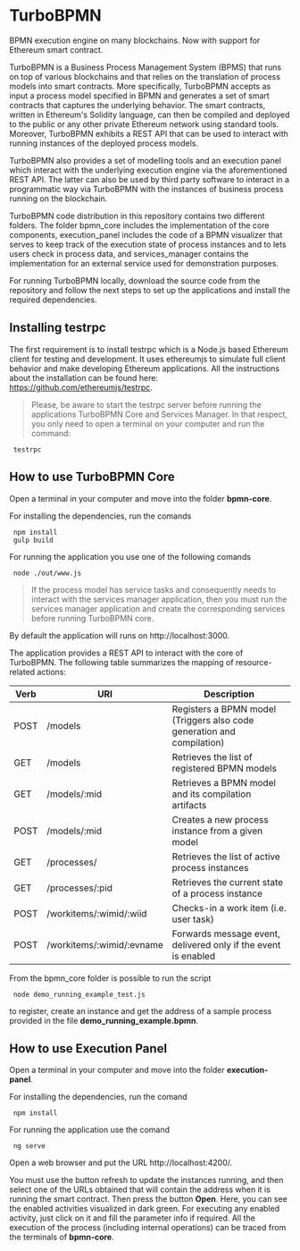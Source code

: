 # TurboBPMN
BPMN execution engine on many blockchains. Now with support for Ethereum smart contract.

TurboBPMN is a Business Process Management System (BPMS) that runs on top of various blockchains and that relies on the translation of process models into smart contracts. More specifically, TurboBPMN accepts as input a process model specified in BPMN and generates a set of smart contracts that captures the underlying behavior. The smart contracts, written in Ethereum's Solidity language, can then be compiled and deployed to the public or any other private Ethereum network using standard tools. Moreover, TurboBPMN exhibits a REST API that can be used to interact with running instances of the deployed process models.

TurboBPMN also provides a set of modelling tools and an execution panel which interact with the underlying execution engine via the aforementioned REST API. The latter can also be used by third party software to interact in a programmatic way via TurboBPMN with the instances of business process running on the blockchain.

TurboBPMN code distribution in this repository contains two different folders.
The folder bpmn_core includes the implementation of the core components, execution_panel includes the code of a BPMN visualizer that serves to keep track of the execution state of process instances and to lets users check in process data, and services_manager contains the implementation for an external service used for demonstration purposes.

For running TurboBPMN locally, download the source code from the repository and follow the next steps to set up the applications and install the required dependencies.

## Installing testrpc

The first requirement is to install testrpc which is a Node.js based Ethereum client for testing and development. It uses ethereumjs to simulate full client behavior and make developing Ethereum applications. All the instructions about the installation can be found here: https://github.com/ethereumjs/testrpc.

> Please, be aware to start the testrpc server before running the applications TurboBPMN Core and Services Manager. In that respect, you only need to open a terminal on your computer and run the command:

     testrpc

## How to use TurboBPMN Core

Open a terminal in your computer and move into the folder __bpmn-core__. 

For installing the dependencies, run the comands 

     npm install
     gulp build

For running the application you use one of the following comands
 
     node ./out/www.js     
     
> If the process model has service tasks and consequently needs to interact with the services manager application, then you must run the services manager application and create the corresponding services before running TurboBPMN core.

By default the application will runs on http://localhost:3000.

The application provides a REST API to interact with the core of TurboBPMN. The following table summarizes the mapping of resource-related actions:

| Verb | URI                       | Description                                                            |
| -----| ------------------------- | ---------------------------------------------------------------------- |
| POST | /models                   | Registers a BPMN model (Triggers also code generation and compilation) |
| GET  | /models                   | Retrieves the list of registered BPMN models                           |
| GET  | /models/:mid              | Retrieves a BPMN model and its compilation artifacts                   |
| POST | /models/:mid              | Creates a new process instance from a given model                      |
| GET  | /processes/               | Retrieves the list of active process instances                         |
| GET  | /processes/:pid           | Retrieves the current state of a process instance                      |
| POST | /workitems/:wimid/:wiid   | Checks-in a work item (i.e. user task)                                 |
| POST | /workitems/:wimid/:evname | Forwards message event, delivered only if the event is enabled         |

From the bpmn_core folder is possible to run the script

     node demo_running_example_test.js
     
to register, create an instance and get the address of a sample process provided in the file __demo_running_example.bpmn__.


## How to use Execution Panel

Open a terminal in your computer and move into the folder __execution-panel__. 

For installing the dependencies, run the comand 

     npm install

For running the application use the comand 

     ng serve
     
Open a web browser and put the URL http://localhost:4200/.

You must use the button refresh to update the instances running, and then select one of the URLs obtained that will contain the address when it is running the smart contract. Then press the button __Open__. Here, you can see the enabled activities visualized in dark green. For executing any enabled activity, just click on it and fill the parameter info if required. All the execution of the process (including internal operations) can be traced from the terminals of __bpmn-core__.


 

